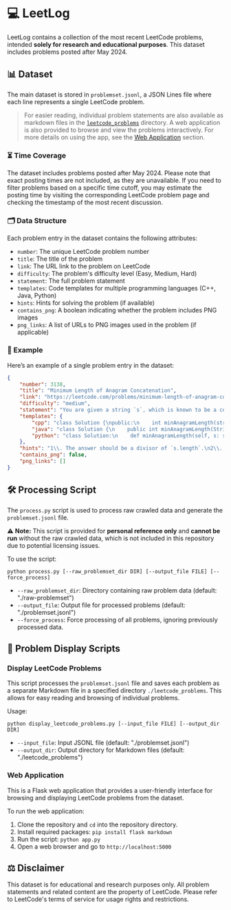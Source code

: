 # 💻 LeetLog

LeetLog contains a collection of the most recent LeetCode problems, intended **solely for research and educational purposes**. This dataset includes problems posted after May 2024.

## 📊 Dataset

The main dataset is stored in `problemset.jsonl`, a JSON Lines file where each line represents a single LeetCode problem.

> For easier reading, individual problem statements are also available as markdown files in the [`leetcode_problems`](./leetcode_problems) directory. A web application is also provided to browse and view the problems interactively. For more details on using the app, see the [Web Application](#web-application) section.

### ⏳ Time Coverage

The dataset includes problems posted after May 2024. Please note that exact posting times are not included, as they are unavailable. If you need to filter problems based on a specific time cutoff, you may estimate the posting time by visiting the corresponding LeetCode problem page and checking the timestamp of the most recent discussion.

### 🗂️ Data Structure

Each problem entry in the dataset contains the following attributes:

- `number`: The unique LeetCode problem number
- `title`: The title of the problem
- `link`: The URL link to the problem on LeetCode
- `difficulty`: The problem's difficulty level (Easy, Medium, Hard)
- `statement`: The full problem statement
- `templates`: Code templates for multiple programming languages (C++, Java, Python)
- `hints`: Hints for solving the problem (if available)
- `contains_png`: A boolean indicating whether the problem includes PNG images
- `png_links`: A list of URLs to PNG images used in the problem (if applicable)

### 📖 Example

Here’s an example of a single problem entry in the dataset:

```json
{
    "number": 3138,
    "title": "Minimum Length of Anagram Concatenation",
    "link": "https://leetcode.com/problems/minimum-length-of-anagram-concatenation/",
    "difficulty": "medium",
    "statement": "You are given a string `s`, which is known to be a concatenation of **anagrams** of some string `t`.\n\nReturn the **minimum** possible length of the string `t`.\n\nAn **anagram** is formed by rearranging the letters of a string. For example, \"aab\", \"aba\", and, \"baa\" are anagrams of \"aab\".\n\n**Example 1:**\n\n**Input:** s \\= \"abba\"\n\n**Output:** 2\n\n**Explanation:**\n\nOne possible string `t` could be `\"ba\"`.\n\n**Example 2:**\n\n**Input:** s \\= \"cdef\"\n\n**Output:** 4\n\n**Explanation:**\n\nOne possible string `t` could be `\"cdef\"`, notice that `t` can be equal to `s`.\n\n**Constraints:**\n\n* `1 <= s.length <= 105`\n* `s` consist only of lowercase English letters.",
    "templates": {
        "cpp": "class Solution {\npublic:\n    int minAnagramLength(string s) {\n        \n    }\n};",
        "java": "class Solution {\n    public int minAnagramLength(String s) {\n        \n    }\n}",
        "python": "class Solution:\n    def minAnagramLength(self, s: str) -> int:\n        "
    },
    "hints": "1\\. The answer should be a divisor of `s.length`.\n2\\. Check each candidate naively.",
    "contains_png": false,
    "png_links": []
}
```

## 🛠️ Processing Script

The `process.py` script is used to process raw crawled data and generate the `problemset.jsonl` file.

⚠️ **Note:** This script is provided for **personal reference only** and **cannot be run** without the raw crawled data, which is not included in this repository due to potential licensing issues.

To use the script:

```
python process.py [--raw_problemset_dir DIR] [--output_file FILE] [--force_process]
```

- `--raw_problemset_dir`: Directory containing raw problem data (default: "./raw-problemset")
- `--output_file`: Output file for processed problems (default: "./problemset.jsonl")
- `--force_process`: Force processing of all problems, ignoring previously processed data.

## 📘 Problem Display Scripts

### Display LeetCode Problems

This script processes the `problemset.jsonl` file and saves each problem as a separate Markdown file in a specified directory `./leetcode_problems`. This allows for easy reading and browsing of individual problems.

Usage:
```
python display_leetcode_problems.py [--input_file FILE] [--output_dir DIR]
```

- `--input_file`: Input JSONL file (default: "./problemset.jsonl")
- `--output_dir`: Output directory for Markdown files (default: "./leetcode_problems")

### Web Application

This is a Flask web application that provides a user-friendly interface for browsing and displaying LeetCode problems from the dataset.

To run the web application:
1. Clone the repository and `cd` into the repository directory.
2. Install required packages: `pip install flask markdown`
3. Run the script: `python app.py`
4. Open a web browser and go to `http://localhost:5000`


## ⚖️ Disclaimer

This dataset is for educational and research purposes only. All problem statements and related content are the property of LeetCode. Please refer to LeetCode's terms of service for usage rights and restrictions.
